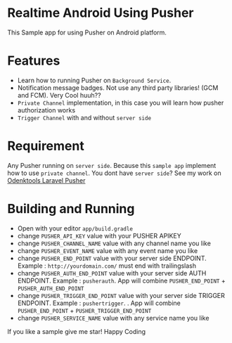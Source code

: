 # Realtime Android Using Pusher

This Sample app for using Pusher on Android platform.

# Features

- Learn how to running Pusher on ```Background Service```.
- Notification message badges. Not use any third party libraries! (GCM and FCM). Very Cool huuh??
- ```Private Channel``` implementation, in this case you will learn how pusher authorization works
- ```Trigger Channel``` with and without ```server side```

# Requirement

Any Pusher running on ```server side```. Because this ```sample app``` implement how to use ```private channel```. You dont have ```server side```? See my work on [Odenktools Laravel Pusher](https://github.com/odenktools/laravel-pusher)

# Building and Running

- Open with your editor ```app/build.gradle```
- change ```PUSHER_API_KEY``` value with your PUSHER APIKEY
- change ```PUSHER_CHANNEL_NAME``` value with any channel name you like
- change ```PUSHER_EVENT_NAME``` value with any event name you like
- change ```PUSHER_END_POINT``` value with your server side ENDPOINT. Example : ```http://yourdomain.com/``` must end with trailingslash
- change ```PUSHER_AUTH_END_POINT``` value with your server side AUTH ENDPOINT. Example : ```pusherauth```. App will combine ```PUSHER_END_POINT``` + ```PUSHER_AUTH_END_POINT```
- change ```PUSHER_TRIGGER_END_POINT``` value with your server side TRIGGER ENDPOINT. Example : ```pushertrigger```. . App will combine ```PUSHER_END_POINT``` + ```PUSHER_TRIGGER_END_POINT```
- change ```PUSHER_SERVICE_NAME``` value with any service name you like

If you like a sample give me star! Happy Coding